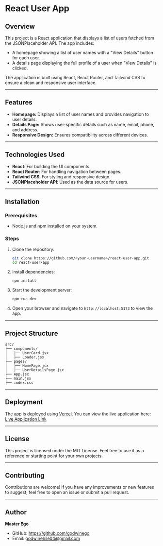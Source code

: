 # React User App

## Overview
This project is a React application that displays a list of users fetched from the JSONPlaceholder API. The app includes:
- A homepage showing a list of user names with a "View Details" button for each user.
- A details page displaying the full profile of a user when "View Details" is clicked.

The application is built using React, React Router, and Tailwind CSS to ensure a clean and responsive user interface.

---

## Features
- **Homepage:** Displays a list of user names and provides navigation to user details.
- **Details Page:** Shows user-specific details such as name, email, phone, and address.
- **Responsive Design:** Ensures compatibility across different devices.

---

## Technologies Used
- **React**: For building the UI components.
- **React Router**: For handling navigation between pages.
- **Tailwind CSS**: For styling and responsive design.
- **JSONPlaceholder API**: Used as the data source for users.

---

## Installation

### Prerequisites
- Node.js and npm installed on your system.

### Steps
1. Clone the repository:
   ```bash
   git clone https://github.com/<your-username>/react-user-app.git
   cd react-user-app
   ```
2. Install dependencies:
   ```bash
   npm install
   ```
3. Start the development server:
   ```bash
   npm run dev
   ```
4. Open your browser and navigate to `http://localhost:5173` to view the app.

---

## Project Structure
```
src/
├── components/
│   ├── UserCard.jsx
│   ├── Loader.jsx
├── pages/
│   ├── HomePage.jsx
│   ├── UserDetailsPage.jsx
├── App.jsx
├── main.jsx
├── index.css
```

---

## Deployment
The app is deployed using [Vercel](https://vercel.com). You can view the live application here:
[Live Application Link](https://your-vercel-link.com)

---

## License
This project is licensed under the MIT License. Feel free to use it as a reference or starting point for your own projects.

---

## Contributing
Contributions are welcome! If you have any improvements or new features to suggest, feel free to open an issue or submit a pull request.

---

## Author
**Master Ego**

- GitHub: https://github.com/godwinego
- Email: godwinehile04@gmail.com
